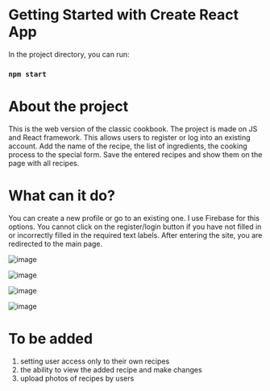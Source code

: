 # Getting Started with Create React App

In the project directory, you can run:
### `npm start`

# About the project

This is the web version of the classic cookbook. The project is made on JS and React framework. This allows users to register or log into an existing account. Add the name of the recipe, the list of ingredients, the cooking process to the special form. Save the entered recipes and show them on the page with all recipes.

# What can it do?

You can create a new profile or go to an existing one. I use Firebase for this options. You cannot click on the register/login button if you have not filled in or incorrectly filled in the required text labels. After entering the site, you are redirected to the main page.

![image](https://user-images.githubusercontent.com/120132990/230051206-73a21ee7-58a3-4680-9223-f7acde62336c.png)

![image](https://user-images.githubusercontent.com/120132990/230053271-7013cfcd-ff5e-4c69-9abf-b7d6cdb0e441.png)

![image](https://user-images.githubusercontent.com/120132990/230053811-17d344c1-463d-405e-8e93-6a4a5957c2f7.png)

![image](https://user-images.githubusercontent.com/120132990/230053887-181f8826-5048-45bb-ba5e-686b9fe3eeb7.png)

# To be added

1. setting user access only to their own recipes
2. the ability to view the added recipe and make changes
3. upload photos of recipes by users


